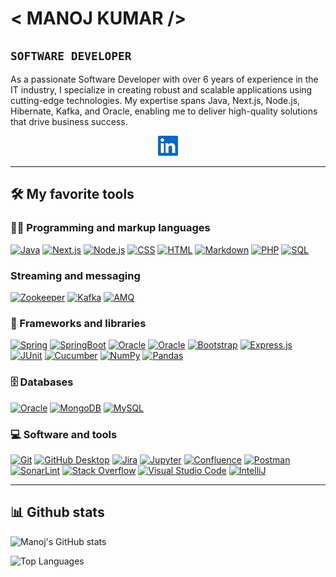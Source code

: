 # \< MANOJ KUMAR /\>

## **`SOFTWARE DEVELOPER`**

As a passionate Software Developer with over 6 years of experience in the IT industry, I specialize in creating robust
and scalable applications using cutting-edge technologies. My expertise spans Java, Next.js, Node.js, Hibernate, Kafka,
and Oracle, enabling me to deliver high-quality solutions that drive business success.

<!-- Social icons section -->
<p align="center">
  <a href="https://www.linkedin.com/in/manoj-kumar-bai/"><img width="32px" alt="LinkedIn" title="Twitter" src="linkedIn.png"/></a>
</p>

---

## 🛠️ My favorite tools

### 👨‍💻 Programming and markup languages

<p>
    <a href="https://github.com/search?q=user%3Amanojkrr+language%3Ajava"><img alt="Java" src="https://custom-icon-badges.demolab.com/badge/Java-007396.svg?logo=java&logoColor=white"></a>
    <a href="https://github.com/search?q=user%3Amanojkrr+language%3Anextjs"><img alt="Next.js" src="https://img.shields.io/badge/Next.js-000000.svg?logo=next.js&logoColor=white"></a>
    <a href="https://github.com/search?q=user%3Amanojkrr+language%3Ajavascript"><img alt="Node.js" src="https://img.shields.io/badge/Node.js-43853D.svg?logo=node.js&logoColor=white"></a>
    <a href="https://github.com/search?q=user%3Amanojkrr+language%3Acss"><img alt="CSS" src="https://img.shields.io/badge/CSS-1572B6.svg?logo=css3&logoColor=white"></a>
    <a href="https://github.com/search?q=user%3Amanojkrr+language%3Ahtml"><img alt="HTML" src="https://img.shields.io/badge/HTML-E34F26.svg?logo=html5&logoColor=white"></a>
    <a href="https://github.com/search?q=user%3Amanojkrr+language%3Amarkdown"><img alt="Markdown" src="https://img.shields.io/badge/Markdown-000000.svg?logo=markdown&logoColor=white"></a>
    <a href="https://github.com/search?q=user%3Amanojkrr+language%3Aphp"><img alt="PHP" src="https://img.shields.io/badge/PHP-777BB4.svg?logo=php&logoColor=white"></a>
    <a href="https://github.com/search?q=user%3Amanojkrr+language%3Asql"><img alt="SQL" src="https://custom-icon-badges.demolab.com/badge/SQL-025E8C.svg?logo=database&logoColor=white"></a>
</p>

### Streaming and messaging

<p>
    <a href="https://github.com/search?q=user%3Amanojkrr+language%3Azookeeper"><img alt="Zookeeper" src="https://img.shields.io/badge/Zookeeper-2181A6.svg?logo=apache&logoColor=white"></a>
    <a href="https://github.com/search?q=user%3Amanojkrr+language%3Akafka"><img alt="Kafka" src="https://img.shields.io/badge/Kafka-231F20.svg?logo=apachekafka&logoColor=white"></a>
    <a href="https://github.com/search?q=user%3Amanojkrr+language%3Aamq"><img alt="AMQ" src="https://img.shields.io/badge/AMQ-9E1B34.svg?logo=apache&logoColor=white"></a>
</p>

### 🧰 Frameworks and libraries

<p>
    <a href="#"><img alt="Spring" src="https://custom-icon-badges.demolab.com/badge/Spring-25A162.svg?logo=spring&logoColor=white"></a>
    <a href="#"><img alt="SpringBoot" src="https://custom-icon-badges.demolab.com/badge/Spring_Boot-25A162.svg?logo=springboot&logoColor=white"></a>
    <a href="#"><img alt="Oracle" src ="https://img.shields.io/badge/Apache_Kafka-000000.svg?logo=apachekafka&logoColor=white"></a>
    <a href="#"><img alt="Oracle" src ="https://img.shields.io/badge/Hibernate-brown.svg?logo=Hibernate"></a>
    <a href="#"><img alt="Bootstrap" src="https://img.shields.io/badge/Bootstrap-7952B3.svg?logo=bootstrap&logoColor=white"></a>
    <a href="#"><img alt="Express.js" src="https://img.shields.io/badge/Express.js-404d59.svg?logo=express&logoColor=white"></a>
    <a href="#"><img alt="JUnit" src="https://custom-icon-badges.demolab.com/badge/JUnit-25A162.svg?logo=check-circle&logoColor=white"></a>
    <a href="#"><img alt="Cucumber" src="https://custom-icon-badges.demolab.com/badge/Cucumber-000000.svg?logo=cucumber&logoColor=white"></a>
    <a href="#"><img alt="NumPy" src="https://img.shields.io/badge/Numpy-013243.svg?logo=numpy&logoColor=white"></a>
    <a href="#"><img alt="Pandas" src="https://img.shields.io/badge/Pandas-150458.svg?logo=pandas&logoColor=white"></a>
</p>

### 🗄️ Databases

<p>
    <a href="#"><img alt="Oracle" src ="https://img.shields.io/badge/Oracle-F00000.svg?logo=oracle&logoColor=white"></a>
    <a href="#"><img alt="MongoDB" src ="https://img.shields.io/badge/MongoDB-4ea94b.svg?logo=mongodb&logoColor=white"></a>
    <a href="#"><img alt="MySQL" src="https://img.shields.io/badge/MySQL-013243.svg?logo=mysql&logoColor=white"></a>
</p>

### 💻 Software and tools

<p>
    <a href="#"><img alt="Git" src="https://img.shields.io/badge/Git-F05033.svg?logo=git&logoColor=white"></a>
    <a href="#"><img alt="GitHub Desktop" src="https://img.shields.io/badge/GitHub%20Desktop-8034A9.svg?logo=github&logoColor=white"></a>
    <a href="#"><img alt="Jira" src="https://custom-icon-badges.demolab.com/badge/Jira-blue.svg?logo=jira"></a>
    <a href="#"><img alt="Jupyter" src="https://img.shields.io/badge/Jupyter-F37626.svg?logo=Jupyter&logoColor=white"></a>
    <a href="#"><img alt="Confluence" src="https://custom-icon-badges.demolab.com/badge/Confluence-blue.svg?logo=confluence"></a>
    <a href="#"><img alt="Postman" src="https://img.shields.io/badge/Postman-FF6C37?logo=postman&logoColor=white"></a>
    <a href="#"><img alt="SonarLint" src="https://img.shields.io/badge/-SonarLint-CB2029?logo=sonarlint&logoColor=white"></a>
    <a href="#"><img alt="Stack Overflow" src="https://img.shields.io/badge/-Stack%20Overflow-FE7A16?logo=stack-overflow&logoColor=white"></a>
    <a href="#"><img alt="Visual Studio Code" src="https://img.shields.io/badge/Visual%20Studio%20Code-0078d7.svg?logo=visual-studio-code&logoColor=white"></a>
    <a href="#"><img alt="IntelliJ" src="https://custom-icon-badges.demolab.com/badge/IntelliJ-blue.svg?logo=intelliJ"></a>
</p>

---

## 📊 Github stats

![Manoj's GitHub stats](https://github-readme-stats.vercel.app/api?username=manojkrr&rank_icon=github&show_icons=true&theme=chartreuse-dark&hide=stars&show=prs_merged,prs_merged_percentage)

![Top Languages](https://github-readme-stats.vercel.app/api/top-langs/?username=manojkrr&theme=dark&layout=pie)

